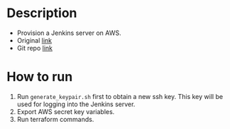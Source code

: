 # Description
- Provision a Jenkins server on AWS.
- Original [link](https://betterprogramming.pub/provisioning-a-jenkins-server-on-aws-using-terraform-4cd1351b5d5f)
- Git repo [link](https://github.com/dispact/terraform-jenkins)

# How to run
1. Run `generate_keypair.sh` first to obtain a new ssh key. This key will be used for logging into the Jenkins server.
1. Export AWS secret key variables.
1. Run terraform commands.